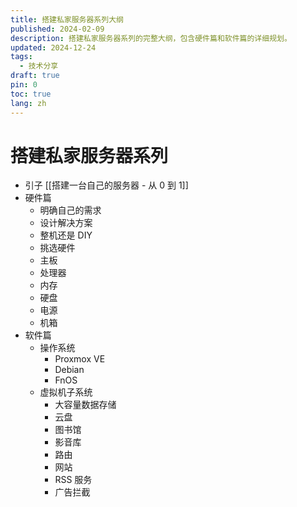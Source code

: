 ```yaml
---
title: 搭建私家服务器系列大纲
published: 2024-02-09
description: 搭建私家服务器系列的完整大纲，包含硬件篇和软件篇的详细规划。
updated: 2024-12-24
tags:
  - 技术分享
draft: true
pin: 0
toc: true
lang: zh
---
```


# 搭建私家服务器系列

- 引子 [[搭建一台自己的服务器 - 从 0 到 1]]
- 硬件篇
	- 明确自己的需求
	- 设计解决方案
	- 整机还是 DIY
	- 挑选硬件
	- 主板
	- 处理器
	- 内存
	- 硬盘
	- 电源
	- 机箱
- 软件篇
	- 操作系统
		- Proxmox VE
		- Debian
		- FnOS
	- 虚拟机子系统
		- 大容量数据存储
		- 云盘
		- 图书馆
		- 影音库
		- 路由
		- 网站
		- RSS 服务
		- 广告拦截